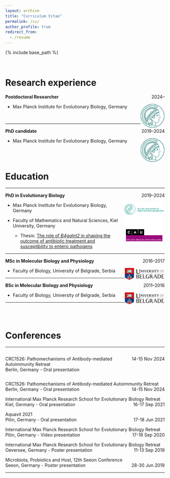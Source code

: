 ```yaml
---
layout: archive
title: "Curriculum Vitae"
permalink: /cv/
author_profile: true
redirect_from:
  - /resume
---
```


{% include base_path %}

<br/>


Research experience
======
<p>
    <span> <b>Postdoctoral Researcher</b> </span>
    <span style="float:right;">2024–</span>
    <div class="clearix"></div>
</p>

<img align="right" src="../images/mpi-logo_2.png" width="75px" style="padding-right: 1px">

  - Max Planck Institute for Evolutionary Biology, Germany

<br/>

<hr>

<p>
    <span> <b>PhD candidate</b> </span>
    <span style="float:right;">2019–2024</span>
    <div class="clearix"></div>
</p>

<img align="right" src="../images/mpi-logo_2.png" width="75px" style="padding-right: 1px">

  - Max Planck Institute for Evolutionary Biology, Germany

<br/><br/>



Education
======
<hr>
<p>
    <span> <b>PhD in Evolutionary Biology </b> </span>
    <span style="float:right;">2019–2024</span>
    <div class="clearix"></div>
</p>

<img align="right" src="../images/maxplanck-cau.png" width="130px" style="padding-right: 0px">

  - Max Planck Institute for Evolutionary Biology, Germany

  - Faculty of Mathematics and Natural Sciences, Kiel University, Germany

    - Thesis: [The role of _B4galnt2_ in shaping the outcome of antibiotic treatment and susceptibility to enteric pathogens](https://pure.mpg.de/pubman/faces/ViewItemOverviewPage.jsp?itemId=item_3616380)

<hr>

<p>
    <span> <b>MSc in Molecular Biology and Physiology </b> </span>
    <span style="float:right;">2016–2017</span>
    <div class="clearix"></div>
</p>

<img align="right" src="../images/belgrade_uni.png" width="125px" style="padding-right: 1px">

  - Faculty of Biology, University of Belgrade, Serbia


 <hr>

<p>
    <span> <b>BSc in Molecular Biology and Physiology</b> </span>
    <span style="float:right;">2011–2016</span>
    <div class="clearix"></div>
</p>

<img align="right" src="../images/belgrade_uni.png" width="125px" style="padding-right: 1px">

  - Faculty of Biology, University of Belgrade, Serbia

<hr>

<br/><br/>

Conferences
======
<hr>

<div style="display: flex; gap: 10px;">
  <div style="flex: 7; text-align: left;">
    <!-- First column with two paragraphs -->
    <p>CRC1526: Pathomechanisms of Antibody-mediated Autoimmunity Retreat<br> Berlin, Germany - Oral presentation</p>
  </div>
  <div style="flex: 2; text-align: right;">
    <!-- Second column with one paragraph -->
    <p>14-15 Nov 2024</p>
  </div>
</div>

<p>
    <span> CRC1526: Pathomechanisms of Antibody-mediated Autoimmunity Retreat<br> Berlin, Germany - Oral presentation </span>
    <span style="float:right;">14-15 Nov 2024</span>
    <div class="clearix"></div>
</p>

<p>
    <span> International Max Planck Research School for Evolutionary Biology Retreat<br> Kiel, Germany - Oral presentation </span>
    <span style="float:right;">16-17 Sep 2021</span>
    <div class="clearix"></div>
</p>

<p>
    <span> Aquavit 2021<br> Plön, Germany - Oral presentation </span>
    <span style="float:right;">17-18 Jun 2021</span>
    <div class="clearix"></div>
</p>

<p>
    <span> International Max Planck Research School for Evolutionary Biology Retreat<br> Plön, Germany - Video presentation </span>
    <span style="float:right;">17-18 Sep 2020</span>
    <div class="clearix"></div>
</p>

<p>
    <span> International Max Planck Research School for Evolutionary Biology Retreat<br> Oeversee, Germany - Poster presentation </span>
    <span style="float:right;">11-13 Sep 2019</span>
    <div class="clearix"></div>
</p>

<p>
    <span> Microbiota, Probiotics and Host, 12th Seeon Conference<br> Seeon, Germany - Poster presentation </span>
    <span style="float:right;">28-30 Jun 2019</span>
    <div class="clearix"></div>
</p>

<hr>

<br/>


